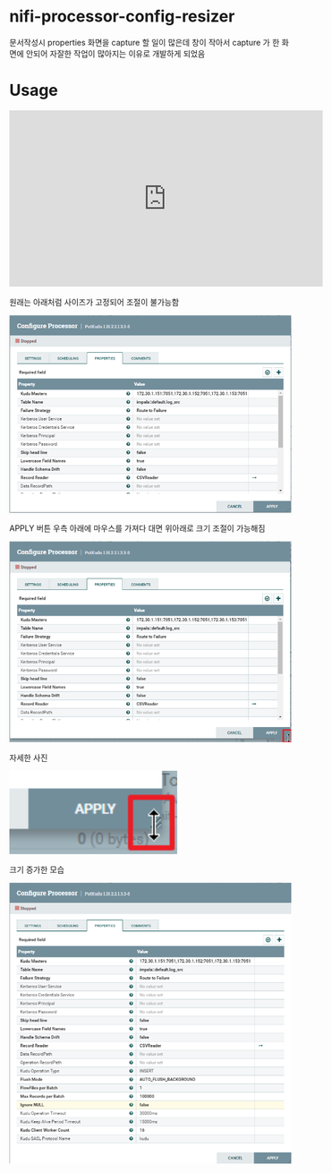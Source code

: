 # nifi-processor-config-resizer

문서작성시 properties 화면을 capture 할 일이 많은데 창이 작아서 capture 가 한 화면에 안되어 자잘한 작업이 많아지는 이유로 개발하게 되었음

# Usage

<iframe width="560" height="315" src="https://www.youtube.com/embed/sQgpqx9x1bs" title="YouTube video player" frameborder="0" allow="accelerometer; autoplay; clipboard-write; encrypted-media; gyroscope; picture-in-picture" allowfullscreen></iframe>

원래는 아래처럼 사이즈가 고정되어 조절이 불가능함

![default Configure Processor](./screenshots/img00.png)

APPLY 버튼 우측 아래에 마우스를 가져다 대면 위아래로 크기 조절이 가능해짐

![Button Vertical Cursor](./screenshots/img01.png)

자세한 사진

<img src="./screenshots/img02.png" alt="Detail Button Vertical Cursor" style="width:300px;"/>

크기 증가한 모습

![Resized Configure Processor](./screenshots/img03.png)

